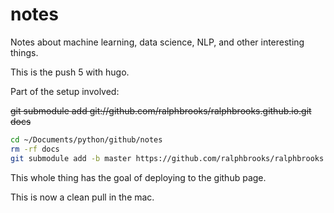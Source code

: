 # notes
Notes about machine learning, data science, NLP, and other interesting things. 

This is the push 5 with hugo.

Part of the setup involved:

~~git submodule add git://github.com/ralphbrooks/ralphbrooks.github.io.git docs~~
```bash
cd ~/Documents/python/github/notes
rm -rf docs
git submodule add -b master https://github.com/ralphbrooks/ralphbrooks.github.io.git docs
```

This whole thing has the goal of deploying to the github page.

This is now a clean pull in the mac.
